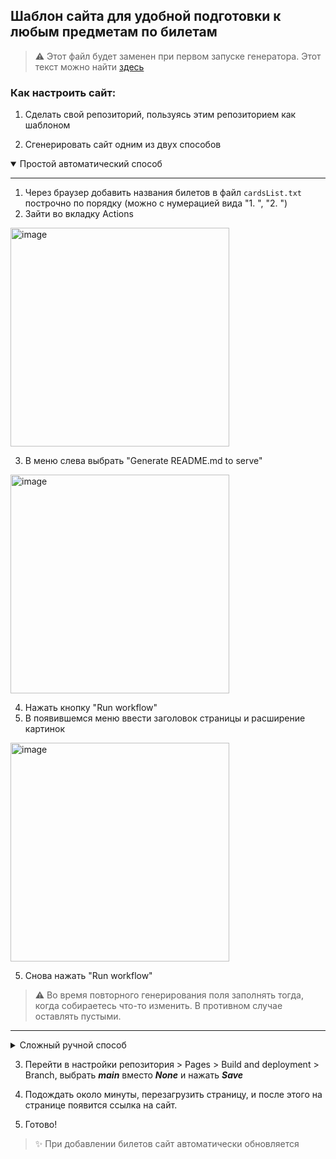 ## Шаблон сайта для удобной подготовки к любым предметам по билетам

> :warning: Этот файл будет заменен при первом запуске генератора. Этот текст можно найти [здесь](https://github.com/ruddnevITMO/cardsite/wiki)

### Как настроить сайт:

1. Сделать свой репозиторий, пользуясь этим репозиторием как шаблоном

2. Сгенерировать сайт одним из двух способов

<details open> 
<summary>Простой автоматический способ</summary>

---
1. Через браузер добавить названия билетов в файл `cardsList.txt` построчно по порядку (можно с нумерацией вида "1. ", "2. ")
2. Зайти во вкладку Actions
<img width="350" alt="image" src="https://user-images.githubusercontent.com/37450057/211227429-223ff013-d062-4b48-946a-96a4c6e7ab78.png">

3. В меню слева выбрать "Generate README.md to serve"
<img width="350" alt="image" src="https://user-images.githubusercontent.com/37450057/211227400-e75c2412-15ed-44b5-9257-d3c1585b294d.png">

4. Нажать кнопку "Run workflow"
5. В появившемся меню ввести заголовок страницы и расширение картинок
<img width="350" alt="image" src="https://user-images.githubusercontent.com/37450057/211227465-42cd40cc-8bdf-4986-a65f-ff9dc3211eb1.png">

5. Снова нажать "Run workflow"

> :warning: Во время повторного генерирования поля заполнять тогда, когда собираетесь что-то изменить. В противном случае оставлять пустыми.

---
</details>

<details> 

<summary>Сложный ручной способ</summary>

---
1. Клонировать свой репозиторий
2. Добавить названия билетов в файл `cardsList.txt` построчно по порядку (можно с нумерацией вида "1. ", "2. ")
3. Внутри `generator.py` изменить несколько переменных:

	- в `githubName` указать ваш username
	- в `repoName` указать название вашего репозитория
	- в `header` указать заголовок сайта
	- в `fileExtension` указать расширение картинок (*.png*, *.jpg*, *.jpeg*)
4. Добавить билеты (на один билет одна картинка в расширении, выбранном в пункте 4) в папку `cards` называя файлы номером билета
5. Добавить альтернативные версии билетов (формат и название как в пункте 5) в папку `altCards` **(не обязательно)** 
6. Запустить генератор сайта командой

```sh 
python3 generator.py
```

7. Выгрузить всё в удаленный репозиторий командой

```sh
git commit -am "Initial commit"
git push
```
---
</details>

3. Перейти в настройки репозитория > Pages > Build and deployment > Branch, выбрать ***main*** вместо ***None*** и нажать ***Save***

4. Подождать около минуты, перезагрузить страницу, и после этого на странице появится ссылка на сайт.

5. Готово!

> :sparkles: При добавлении билетов сайт автоматически обновляется
